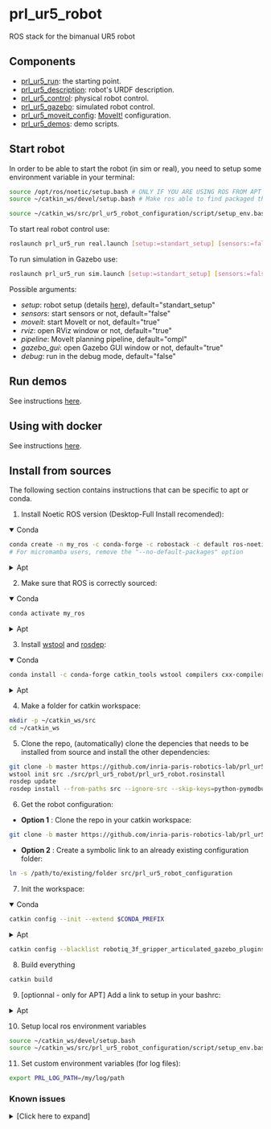 # prl_ur5_robot
ROS stack for the bimanual UR5 robot

## Components

- [prl_ur5_run](prl_ur5_run/README.md): the starting point.
- [prl_ur5_description](prl_ur5_description/README.md): robot's URDF description.
- [prl_ur5_control](prl_ur5_control/README.md): physical robot control.
- [prl_ur5_gazebo](prl_ur5_gazebo/README.md): simulated robot control.
- [prl_ur5_moveit_config](prl_ur5_moveit_config/README.md): [MoveIt!](https://ros-planning.github.io/moveit_tutorials/) configuration.
- [prl_ur5_demos](prl_ur5_demos/README.md): demo scripts.

## Start robot

In order to be able to start the robot (in sim or real), you need to setup some environment variable in your terminal:
```bash
source /opt/ros/noetic/setup.bash # ONLY IF YOU ARE USING ROS FROM APT
source ~/catkin_ws/devel/setup.bash # Make ros able to find packaged that you build manually (using catkin)

source ~/catkin_ws/src/prl_ur5_robot_configuration/script/setup_env.bash # To have the robot specific configurations
```

To start real robot control use:

```bash
roslaunch prl_ur5_run real.launch [setup:=standart_setup] [sensors:=false] [moveit:=true] [rviz:=true] [pipeline:=ompl] [debug:=false]
```

To run simulation in Gazebo use:

```bash
roslaunch prl_ur5_run sim.launch [setup:=standart_setup] [sensors:=false] [gazebo_gui:=true] [moveit:=true] [rviz:=true] [pipeline:=ompl] [debug:=false]
```

Possible arguments:

- _setup_: robot setup (details [here](prl_ur5_description/README.md)), default="standart_setup"
- _sensors_: start sensors or not, default="false"
- _moveit_: start MoveIt or not, default="true"
- _rviz_: open RViz window or not, default="true"
- _pipeline_: MoveIt planning pipeline, default="ompl"
- _gazebo_gui_: open Gazebo GUI window or not, default="true"
- _debug_: run in the debug mode, default="false"

## Run demos

See instructions [here](prl_ur5_demos/README.md).

## Using with docker

See instructions [here](https://github.com/inria-paris-robotics-lab/prl_containers).

## Install from sources
The following section contains instructions that can be specific to apt or conda.

1. Install Noetic ROS version (Desktop-Full Install recomended):
<details open><summary>Conda</summary>

```bash
conda create -n my_ros -c conda-forge -c robostack -c default ros-noetic-desktop python=3.8.* --no-default-packages
# For micromamba users, remove the "--no-default-packages" option
```

</details>
<details><summary>Apt</summary>

[instructions here](http://wiki.ros.org/noetic/Installation/Ubuntu).

</details>

2. Make sure that ROS is correctly sourced:
<details open><summary>Conda</summary>

```bash
conda activate my_ros
```

</details>
<details><summary>Apt</summary>

```bash
source /opt/ros/noetic/setup.bash
```

</details>

3. Install [wstool](http://wiki.ros.org/wstool) and [rosdep](http://wiki.ros.org/rosdep):

<details open><summary>Conda</summary>

```bash
conda install -c conda-forge catkin_tools wstool compilers cxx-compiler cmake
```

</details>
<details><summary>Apt</summary>

```bash
sudo apt-get install python3-catkin-tools python3-wstool python3-rosdep
```

</details>


4. Make a folder for catkin workspace:

```bash
mkdir -p ~/catkin_ws/src
cd ~/catkin_ws
```

5. Clone the repo, (automatically) clone the depencies that needs to be installed from source and install the other dependencies:

```bash
git clone -b master https://github.com/inria-paris-robotics-lab/prl_ur5_robot src/prl_ur5_robot
wstool init src ./src/prl_ur5_robot/prl_ur5_robot.rosinstall
rosdep update
rosdep install --from-paths src --ignore-src --skip-keys=python-pymodbus -r -y
```

6. Get the robot configuration:
* **Option 1** :
Clone the repo in your catkin workspace:
```bash
git clone -b master https://github.com/inria-paris-robotics-lab/prl_ur5_robot_configuration src/prl_ur5_robot_configuration
```
* **Option 2** :
Create a symbolic link to an already existing configuration folder:
```bash
ln -s /path/to/existing/folder src/prl_ur5_robot_configuration
```

7. Init the workspace:

<details open><summary>Conda</summary>

```bash
catkin config --init --extend $CONDA_PREFIX
```

</details>
<details><summary>Apt</summary>

```bash
catkin config --init --extend /opt/ros/${ROS_DISTRO}/
```

</details>

```bash
catkin config --blacklist robotiq_3f_gripper_articulated_gazebo_plugins
```

8. Build everything
```bash
catkin build
```

9.  [optionnal - only for APT] Add a link to setup in your bashrc:

<details><summary>Apt</summary>

```bash
echo "source ~/catkin_ws/devel/setup.bash" >> ~/.bashrc
```

</details>

10. Setup local ros environment variables
```bash
source ~/catkin_ws/devel/setup.bash
source ~/catkin_ws/src/prl_ur5_robot_configuration/script/setup_env.bash
```

11. Set custom environment variables (for log files):

```bash
export PRL_LOG_PATH=/my/log/path
```

### Known issues
<details close><summary>[Click here to expand]</summary>

#### Rosdep install fail / Missing dependencies during `catkin build`
##### Error
* `Rosdep install` print messages such as `Unsupported OS [robostack]`
* During the `catkin build` phase many ros packages are missing as dependencies

#### Solution
Here is a list of conda packages to install "by hand" to solve most of the dependencies issues :
```bash
conda install -c conda-forge -c robostack -c default console_bridge ros-noetic-gazebo-ros ros-noetic-urdfdom-py ros-noetic-moveit-core ros-noetic-moveit-kinematics ros-noetic-moveit-ros-planning ros-noetic-camera-info-manager ros-noetic-hardware-interface ros-noetic-moveit-ros-move-group ros-noetic-moveit-planners-ompl ros-noetic-moveit-ros-visualization ros-noetic-moveit-fake-controller-manager ros-noetic-moveit-simple-controller-manager ros-noetic-moveit-planners-chomp ros-noetic-moveit-setup-assistant ros-noetic-soem ros-noetic-controller-manager ros-noetic-effort-controllers ros-noetic-gazebo-ros-control ros-noetic-joint-state-controller ros-noetic-joint-trajectory-controller ros-noetic-position-controllers ros-noetic-ur-client-library ros-noetic-ros-controllers ros-noetic-gazebo-ros-control-select-joints ros-noetic-ros-control ros-noetic-industrial-robot-status-controller ros-noetic-realsense2-camera ros-noetic-gazebo-plugins ros-noetic-gazebo-msgs ros-noetic-controller-interface ros-noetic-realtime-tools ros-noetic-control-toolbox ros-noetic-forward-command-controller ros-noetic-industrial-robot-status-interface ros-noetic-controller-manager-msgs ros-noetic-pass-through-controllers ros-noetic-cartesian-trajectory-controller ros-noetic-force-torque-sensor-controller socat ros-noetic-twist-controller ros-noetic-velocity-controllers ros-noetic-moveit-commander ros-noetic-socketcan-interface ros-noetic-realsense2-description

```

#### Moveit is not starting (with conda)
##### Error
* Moveit is not appearing in RViz
* In the terminal
  ```bash
  PluginlibFactory: The plugin for class 'moveit_rviz_plugin/MotionPlanning' failed to load.  Error: Failed to load library <my_home>/micromamba/envs/prl_ros/lib/libmoveit_motion_planning_rviz_plugin.so. Make sure that you are calling the PLUGINLIB_EXPORT_CLASS macro in the library code, and that names are consistent between this macro and your XML. Error string: Could not load library (Poco exception = libmoveit_semantic_world.so.1.1.0: cannot open shared object file: No such file or directory)
  ```
##### Solution
`libmoveit_semantic_world` is probably installed already but with a slightly different version. Just create a simlink to it
```bash
ln -s $CONDA_PREFIX/lib/libmoveit_semantic_world.so $CONDA_PREFIX/lib/libmoveit_semantic_world.so.1.1.0
```
</details>
